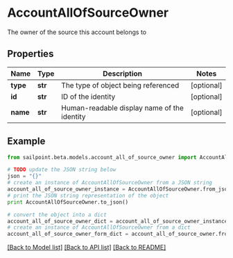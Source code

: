 # AccountAllOfSourceOwner

The owner of the source this account belongs to

## Properties

Name | Type | Description | Notes
------------ | ------------- | ------------- | -------------
**type** | **str** | The type of object being referenced | [optional] 
**id** | **str** | ID of the identity | [optional] 
**name** | **str** | Human-readable display name of the identity | [optional] 

## Example

```python
from sailpoint.beta.models.account_all_of_source_owner import AccountAllOfSourceOwner

# TODO update the JSON string below
json = "{}"
# create an instance of AccountAllOfSourceOwner from a JSON string
account_all_of_source_owner_instance = AccountAllOfSourceOwner.from_json(json)
# print the JSON string representation of the object
print AccountAllOfSourceOwner.to_json()

# convert the object into a dict
account_all_of_source_owner_dict = account_all_of_source_owner_instance.to_dict()
# create an instance of AccountAllOfSourceOwner from a dict
account_all_of_source_owner_form_dict = account_all_of_source_owner.from_dict(account_all_of_source_owner_dict)
```
[[Back to Model list]](../README.md#documentation-for-models) [[Back to API list]](../README.md#documentation-for-api-endpoints) [[Back to README]](../README.md)



